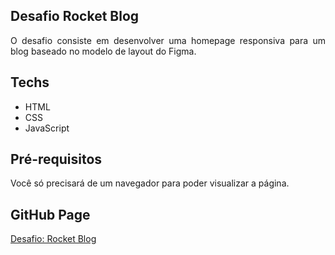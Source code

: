 ## Desafio Rocket Blog

<p align="justify">
 O desafio consiste em desenvolver uma homepage responsiva para um blog baseado no modelo de layout do Figma.
</p>

## Techs
* HTML
* CSS
* JavaScript

## Pré-requisitos

 Você só precisará de um navegador para poder visualizar a página.

## GitHub Page

 [Desafio: Rocket Blog](https://tamirescalixto.github.io/DesafioRocketBlog/)
